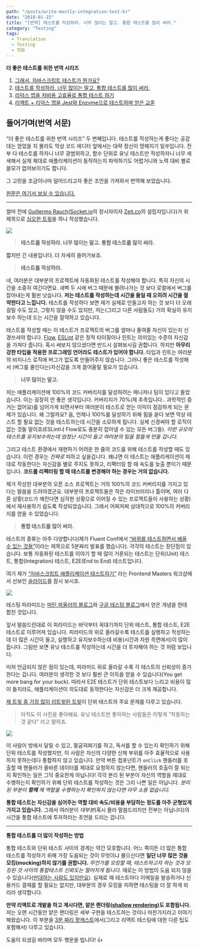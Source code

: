 ```yaml
---
path: "/posts/write-mostly-integration-test-kr"
date: "2018-01-15"
title: "[번역] 테스트를 작성하라. 너무 많이는 말고. 통합 테스트를 많이 써라."
category: "Testing"
tags:
  - Translation
  - Testing
  - TDD
---
```


**더 좋은 테스트를 위한 번역 시리즈**

1. [그래서, 자바스크립트 테스트가 뭔가요?](/posts/what-is-testing-javascript-kr)
2. [테스트를 작성하라. 너무 많이는 말고. 통합 테스트를 많이 써라.](/posts/write-mostly-integration-test-kr)
3. [리덕스 앱을 저비용 고효율로 통합 테스트 하기](/posts/integration-tests-in-redux-apps)
4. [리액트 + 리덕스 앱을 Jest와 Enzyme으로 테스트하며 얻은 교훈](/posts/lessons-learned-testing-react-redux-apps-with-jest-and-enzyme-kr)

## 들어가며(번역 서문)

“더 좋은 테스트를 위한 번역 시리즈” 두 번째입니다. 테스트를 작성하는게 좋다는 공감대는 얻었을 지 몰라도 막상 코드 에디터 앞에서는 대략 정신이 멍해지기 일쑤입니다. 전부 다 테스트를 하자니 너무 광범위하고, 함수 단위로 유닛 테스트만 작성하자니 너무 세세해서 실제 제대로 애플리케이션이 동작하는지 파악하기도 어렵거니와 노력 대비 별로 쓸모가 없어보이기도 합니다.

그 고민을 조금이나마 덜어드리고자 좋은 조언을 가져와서 번역해 보았습니다.

[원문은 여기서 보실 수 있습니다.](https://blog.kentcdodds.com/write-tests-not-too-many-mostly-integration-5e8c7fff591c)

- - - -

얼마 전에 [Guillermo Rauch](https://medium.com/@rauchg)([Socket.io](https://socket.io)의 창시자이자 [Zeit.co](https://zeit.co)의 설립자입니다)가 위 제목으로 [심오한 트윗](https://twitter.com/rauchg/status/807626710350839808)을 하나 작성했습니다. 

![](https://cl.ly/1w0Q053W1B1O/write-integration-test-2.png)

> **테스트를 작성하라. 너무 많이는 말고. 통합 테스트를 많이 써라.**

짧지만 긴 내용입니다. 더 자세히 들어가보죠.

> **테스트를 작성하라.**

네, 여러분은 대부분의 프로젝트에 자동화된 테스트를 작성해야 합니다. 특히 자신의 시간을 소중히 여긴다면요. 새벽 두 시에 버그 때문에 불려나가는 것 보다 로컬에서 버그를 잡아내는게 훨씬 낫습니다. **저는 테스트를 작성하는데 시간을 들일 때 오히려 시간을 절약한다고 느낍니다.** 테스트를 작성하다 보면 제가 실제로 만들고자 하는 것 보다 더 오래 걸릴 수도 있고, 그렇지 않을 수도 있지만, 저는(그리고 다른 사람들도) 거의 확실히 유지보수 하는데 드는 시간을 절약하고 있습니다.

테스트를 작성할 때는 이 테스트가 프로젝트의 버그를 얼마나 줄여줄 자신이 있는지 신경쓰셔야 합니다. [Flow](https://flow.org/), [ESLint](https://eslint.org/) 같은 정적 타이핑이나 린트는 의미있는 수준의 자신감을 가져다 줍니다. 혹시 써보지 않으셨다면 반드시 살펴보시길 권합니다. 하지만 **아무리 강한 타입을 적용한 프로그래밍 언어라도 테스트가 있어야 합니다.** 타입과 린트는 여러분의 비지니스 로직에 버그가 없도록 만들어주지 않습니다. 그러니 좋은 테스트를 작성해서 (버그를 줄인다는)자신감을 크게 끌어올릴 필요가 있습니다.

> **너무 많이는 말고.**

저는 애플리케이션에 100%의 코드 커버리지를 달성하려는 매니저나 팀이 있다고 들었습니다. 이는 굉장히 안 좋은 생각입니다. 커버리지가 70%(제 추측입니다.. 과학적인 증거는 없어요)를 넘어가게 되면서부터 여러분이 테스트로 얻는 이익이 점감하게 되는 문제가 있습니다. 왜 그럴까요? 음, 언제나 100%를 달성하기 위해 힘을 쏟다 보면 막상 테스트 할 필요 없는 것을 테스트하는데 시간을 소모하게 됩니다. 실제 신경써야 할 로직이 없는 것들 말이죠(ESLint나 Flow로도 충분히 잡아낼 수 있는 모든 버그들). *이런 규모의 테스트를 유지보수하는데 엄청난 시간이 들고 여러분의 팀을 힘들게 만들 겁니다.*

그리고 테스트 환경에서 재현하기 어려운 한 줄의 코드를 위해 테스트를 작성할 때도 있습니다. 이런 경우는 *진짜로* 피하고 싶을겁니다. 왜냐면 이 테스트는 애플리케이션이 제대로 작동한다는 자신감을 별로 주지도 못하고, 리팩터링 할 때 속도를 늦출 뿐이기 때문입니다. **코드를 리팩터링 할 때 테스트를 변경해야 하는 경우는 거의 없습니다.**

제가 작성한 대부분의 오픈 소스 프로젝트는 거의 100%의 코드 커버리지를 가지고 있다는 말씀을 드려야겠군요. 대부분의 프로젝트들은 작은 라이브러리나 툴이며, 여러 다른 상황(코드가 깨진다면 심각한 상황으로 이어질 수 있는 프로젝트들이 사용하는 상황)에서 재사용하기 쉽도록 작성되었습니다. 그래서 어찌저찌 상대적으로 100%의 커버리지를 얻을 수 있었습니다.

> **통합 테스트를 많이 써라.**

테스트의 종류는 아주 다양합니다(제가 Fluent Conf에서 [“바퀴를 테스트하면서 배울 수 있는 것들”](https://youtu.be/Da9wfQ0frGA)이라는 제목으로 5분짜리 발표를 했습니다). 각각의 테스트는 장단점이 있습니다. 보통 자동화된 테스트를 이야기 할 때 많이 거론되는 테스트는 단위(Unit) 테스트, 통합(Integration) 테스트, E2E(End to End) 테스트입니다.

여기 제가 [“자바스크립트 애플리케이션 테스트하기”](https://frontendmasters.com/courses/testing-javascript/) 라는 Frontend Masters 워크샵에서 선보인 [슬라이드](http://slides.com/kentcdodds/testing-workshop#/4/8)를 잠시 보시죠.

![](https://cl.ly/3x273a0A343P/write-integration-test-1.png)

테스팅 피라미드는 [마틴 파울러의 블로그](https://martinfowler.com/bliki/TestPyramid.html)와 [구글 테스팅 블로그](https://testing.googleblog.com/2015/04/just-say-no-to-more-end-to-end-tests.html)에서 얻은 개념을 한데 합친 것입니다.

앞서 말씀드린대로 이 피라미드는 바닥부터 꼭대기까지 단위 테스트, 통합 테스트, E2E 테스트로 이루어져 있습니다. 피라미드의 위로 올라갈수록 테스트를 실행하고 작성하는데 더 많은 시간이 들고, 실행하고 유지보수하는데 비용(시간과 자원 측면에서)이 많이 듭니다. 그림만 보면 유닛 테스트를 작성하는데 시간을 더 투자해야 하는 것 처럼 보입니다.

미처 언급되지 않은 점이 있는데, 피라미드 위로 올라갈 수록 각 테스트의 신뢰성이 증가한다는 겁니다. 여러분이 생각한 것 보다 훨씬 큰 이득을 얻을 수 있습니다(You get more bang for your buck). 따라서 E2E 테스트가 단위 테스트보다 느리고 비용이 많이 들지라도, 애플리케이션이 의도대로 동작한다는 자신감은 더 크게 제공합니다.

[제 트윗 중 가장 많이 리트윗된 트윗](https://twitter.com/kentcdodds/status/628658648001048577)이 단위 테스트의 주요 문제를 다루고 있습니다.

> 아직도 이 사진을 좋아해요. 유닛 테스트만 좋아하는 사람들은 이렇게 “작동하는 것 같다” 라고 말하죠.  

![](https://cl.ly/093u1O2j0k1Y/write-integration-test-3.gif)

이 사람이 방에서 달릴 수 있고, 팔굽혀펴기를 하고, 독서를 할 수 있는지 확인하기 위해 단위 테스트를 작성했지만, 이 사람은 자신의 다양한 신체 부위를 아주 효율적으로 사용하지 못하는데다 통합하지 않고 있습니다. 만약 버튼 컴포넌트가 `onClick` 핸들러를 호출할 때 핸들러가 올바른 데이터를 제대로 요청하지 않는다면, 핸들러의 호출이 잘 되는지 확인하는 일은 그닥 중요한게 아닙니다! 각각 분리 된 부분이 자신의 역할을 제대로 수행하는지 확인하기 위해 단위 테스트를 작성하는 것은 그리 나쁜 일은 아닙니다. *분리 된 부분이 **함께** 제 역할을 수행하는지 확인하지 않는다면 아무 소용 없습니다.*

**통합 테스트는 자신감을 심어주는 역할 대비 속도/비용을 부담하는 정도를 아주 균형있게 가지고 있습니다.** 그래서 여러분이 *대부분*(혹시 몰라 말씀드리지만 전부는 아닙니다)의 시간을 통합 테스트에 투자하라는 조언을 드리는 겁니다.

- - - -

**통합 테스트를 더 많이 작성하는 방법**

통합 테스트와 단위 테스트 사이의 경계는 약간 모호합니다. 어느 쪽이든 더 많은 통합 테스트를 작성하기 위해 가장 도움되는 것이 무엇이냐 물으신다면 **일단 너무 많은 것을 모킹(mocking)하지 않기를 권합니다.** *무언가를 모킹할 때, 테스트하고자 하는 것과 모킹된 것 사이의 통합테스트 신뢰도는 떨어지게 됩니다.* 때로는 이 방법이 도움 되지 않을 수 있습니다([반대하는 사람도 있지만요](https://www.youtube.com/watch?v=EaxDl5NPuCA&feature=youtu.be)). 실제로 매 테스트마다 이메일을 발송하거나 신용카드 결제를 할 필요는 없지만, 대부분의 경우 모킹을 피하면 테스팅을 더 잘 하게 되리라 생각합니다.

**만약 리액트로 개발을 하고 계시다면, 얕은 랜더링([shallow rendering](http://airbnb.io/enzyme/docs/api/shallow.html))도 포함됩니다.** 저는 오랜 시간동안 얕은 랜더링은 세부 구현을 테스트하는 것이나 마찬가지라고 이야기해왔습니다. 이 부분을 [3분 짜리 팟캐스트](https://www.briefs.fm/3-minutes-with-kent/49)에서(그리고 리액트 테스팅에 대한 다른 팁도 포함해서) 다루고 있습니다.

도움이 되셨길 바라며 모두 행운을 빕니다! 👍
